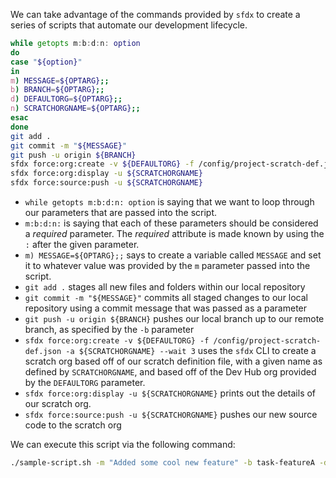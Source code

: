We can take advantage of the commands provided by `sfdx` to create a series of scripts that automate our development lifecycle. 

```bash
while getopts m:b:d:n: option
do
case "${option}"
in
m) MESSAGE=${OPTARG};;
b) BRANCH=${OPTARG};;
d) DEFAULTORG=${OPTARG};;
n) SCRATCHORGNAME=${OPTARG};;
esac
done
git add .
git commit -m "${MESSAGE}"
git push -u origin ${BRANCH}
sfdx force:org:create -v ${DEFAULTORG} -f /config/project-scratch-def.json -a ${SCRATCHORGNAME} --wait 3
sfdx force:org:display -u ${SCRATCHORGNAME}
sfdx force:source:push -u ${SCRATCHORGNAME}
```

- `while getopts m:b:d:n: option` is saying that we want to loop through our parameters that are passed into the script. 
- `m:b:d:n:` is saying that each of these parameters should be considered a *required* parameter. The *required* attribute is made known by using the `:` after the given parameter. 
- `m) MESSAGE=${OPTARG};;` says to create a variable called `MESSAGE` and set it to whatever value was provided by the `m` parameter passed into the script. 
- `git add .` stages all new files and folders within our local repository
- `git commit -m "${MESSAGE}"` commits all staged changes to our local repository using a commit message that was passed as a parameter
- `git push -u origin ${BRANCH}` pushes our local branch up to our remote branch, as specified by the `-b` parameter
- `sfdx force:org:create -v ${DEFAULTORG} -f /config/project-scratch-def.json -a ${SCRATCHORGNAME} --wait 3` uses the `sfdx` CLI to create a scratch org based off of our scratch definition file, with a given name as defined by `SCRATCHORGNAME`, and based off of the Dev Hub org provided by the `DEFAULTORG` parameter.
- `sfdx force:org:display -u ${SCRATCHORGNAME}` prints out the details of our scratch org.
- `sfdx force:source:push -u ${SCRATCHORGNAME}` pushes our new source code to the scratch org

We can execute this script via the following command:
```bash
./sample-script.sh -m "Added some cool new feature" -b task-featureA -d DevHub -n testScratchOrg
```